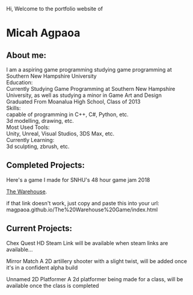 Hi, Welcome to the portfolio website of 
<h1>Micah Agpaoa</h1>

<h2>About me:</h2>
<p>I am a aspiring game programming studying game programming at Southern New Hampshire University  <br />
Education:   <br />
Currently Studying Game Programming at Southern New Hampshire University, as well as studying a minor in Game Art and Design  <br />
Graduated From Moanalua High School, Class of 2013  <br />
Skills:  <br />
capable of programming in C++, C#, Python, etc.  <br />
3d modelling, drawing, etc.  <br />
Most Used Tools:  <br />
Unity, Unreal, Visual Studios, 3DS Max, etc.  <br />
Currently Learning:  <br />
3d sculpting, zbrush, etc.  </p>

<h2>Completed Projects:</h2>

<p>Here's a game I made for SNHU's 48 hour game jam 2018

<p><a href="https://magpaoa.github.io/The%20Warehouse%20Game/index.html">The Warehouse</a>.</p>

if that link doesn't work, just copy and paste this into your url:
magpaoa.github.io/The%20Warehouse%20Game/index.html</p>

<h2>Current Projects:</h2>

<p>Chex Quest HD
Steam Link will be available when steam links are available... <br />

Mirror Match
A 2D artillery shooter with a slight twist, will be added once it's in a confident alpha build <br />

Unnamed 2D Platformer
A 2d platformer being made for a class, will be available once the class is completed</p> <br />

